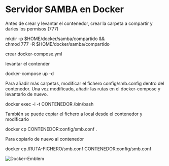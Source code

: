# Servidor SAMBA en Docker
Antes de crear y levantar el contenedor, crear la carpeta a compartir y darles los permisos (777)

mkdir -p $HOME/docker/samba/compartido && \
chmod 777 -R $HOME/docker/samba/compartido

crear docker-compose.yml

levantar el contender

docker-compose up -d

Para añadir más carpetas, modificar el fichero config/smb.config dentro del contenedor. Una vez modificado, añadir las rutas en el docker-compose y levantarlo de nuevo.

docker exec -i -t CONTENEDOR /bin/bash

También se puede copiar el fichero a local desde el contenedor y modificarlo

docker cp CONTENEDOR:config/smb.conf .

Para copiarlo de nuevo al contenedor

docker cp /RUTA-FICHERO/smb.conf CONTENEDOR:config/smb.conf

![Docker-Emblem](https://github.com/JLalib/docker-samba/assets/57844755/23e20d48-41f1-4642-be8c-2008075f7f84)
